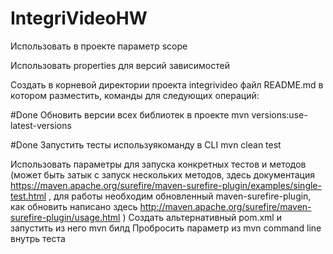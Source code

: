 # IntegriVideoHW
Использовать в проекте параметр scope

Использовать properties для версий зависимостей

Создать в корневой директории проекта integrivideo файл README.md в котором разместить, команды для следующих операций:

#Done
Обновить версии всех библиотек в проекте
mvn versions:use-latest-versions

#Done
Запустить тесты используякоманду в CLI
mvn clean test  

Использовать параметры для запуска конкретных тестов и методов (может быть затык с запуск нескольких методов, здесь документация https://maven.apache.org/surefire/maven-surefire-plugin/examples/single-test.html , для работы необходим обновленный maven-surefire-plugin, как обновить написано здесь http://maven.apache.org/surefire/maven-surefire-plugin/usage.html ) 
Создать альтернативный pom.xml и запустить из него mvn билд
Пробросить параметр из mvn command line внутрь теста
